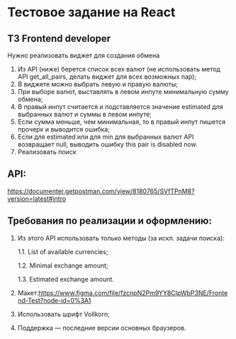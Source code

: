 #  Тестовое задание на React

## ТЗ Frontend developer

Нужно реализовать виджет для создания обмена

1. Из API (ниже) берется список всех валют (не использовать метод API get_all_pairs, делать виджет для всех возможных пар);
2. В виджете можно выбрать левую и правую валюты;
3. При выборе валют, выставлять в левом инпуте минимальную сумму обмена;
4. В правый инпут считается и подставляется значение estimated для выбранных валют и суммы в левом инпуте;
5. Если сумма меньше, чем минимальная, то в правый инпут пишется прочерк и выводится ошибка;
6. Если для estimated или для min для выбранных валют API возвращает null, выводить ошибку this pair is disabled now.
7. Реализовать поиск

## API:

https://documenter.getpostman.com/view/8180765/SVfTPnM8?version=latest#intro

## Требования по реализации и оформлению: 

1. Из этого API использовать только методы (за искл. задачи поиска):

      1.1. List of available currencies;

      1.2. Minimal exchange amount;

     1.3. Estimated exchange amount.

2. Макет:https://www.figma.com/file/fzcnpN2Pm9YY8CIpWbP3NE/Frontend-Test?node-id=0%3A1

3. Использовать шрифт Vollkorn;

4. Поддержка — последние версии основных браузеров.
